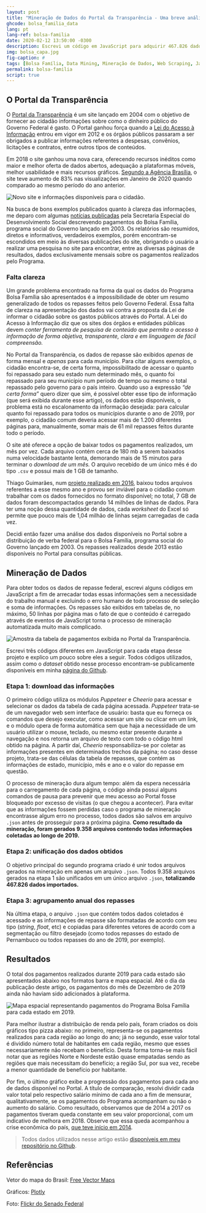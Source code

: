 ```yaml
---
layout: post
title: "Mineração de Dados do Portal da Transparência - Uma breve análise dos pagamentos do Bolsa Família ao longo dos anos"
ghcode: bolsa_familia_data
lang: pt
lang-ref: bolsa-familia
date: 2020-02-12 13:50:00 -0300
description: Escrevi um código em JavaScript para adquirir 467.826 dados referentes a 7 anos de pagamentos do Programa Bolsa Família.
img: bolsa_capa.jpg
fig-caption: #
tags: [Bolsa Família, Data Mining, Mineração de Dados, Web Scraping, JavaScript]
permalink: bolsa-familia
script: true
---
```

## O Portal da Transparência

O [Portal da Transparência](portaldatransparencia.gov.br/) é um site lançado em 2004 com o objetivo de fornecer ao cidadão informações sobre como o dinheiro público do Governo Federal é gasto. O Portal ganhou força quando a [Lei do Acesso à Informação](http://www.planalto.gov.br/ccivil_03/_ato2011-2014/2011/lei/l12527.htm) entrou em vigor em 2012 e os órgãos públicos passaram a ser obrigados a publicar informações referentes a despesas, convênios, licitações e contratos, entre outros tipos de conteúdos.

Em 2018 o site ganhou uma nova cara, oferecendo recursos inéditos como maior e melhor oferta de dados abertos, adequação a plataformas móveis, melhor usabilidade e mais recursos gráficos. [Segundo a Agência Brasília](https://www.agenciabrasilia.df.gov.br/2020/02/04/portal-da-transparencia-tem-aumento-expressivo-de-audiencia-em-janeiro/), o site teve aumento de 83% nas visualizações em Janeiro de 2020 quando comparado ao mesmo período do ano anterior.

![Novo site e informações disponíveis para o cidadão.]({{site.baseurl}}/assets/img/bolsa_site.png)

Na busca de bons exemplos publicados quanto à clareza das informações, me deparo com algumas [notícias publicadas](http://mds.gov.br/area-de-imprensa/noticias/2019/abril/bolsa-familia-repassa-r-2-6-bilhoes-a-beneficiarios-em-abril) pela Secretaria Especial do Desenvolvimento Social descrevendo pagamentos do Bolsa Família, programa social do Governo lançado em 2003. Os relatórios são resumidos, diretos e informativos, verdadeiros exemplos, porém encontram-se escondidos em meio às diversas publicações do site, obrigando o usuário a realizar uma pesquisa no site para encontrar, entre as diversas páginas de resultados, dados exclusivamente mensais sobre os pagamentos realizados pelo Programa.

### Falta clareza

Um grande problema encontrado na forma da qual os dados do Programa Bolsa Família são apresentados é a impossibilidade de obter um resumo generalizado de todos os repasses feitos pelo Governo Federal. Essa falta de clareza na apresentação dos dados vai contra a proposta da Lei de informar o cidadão sobre os gastos públicos através do Portal. A Lei do Acesso à Informação diz que os sites dos órgãos e entidades públicas devem _conter ferramenta de pesquisa de conteúdo que permita o acesso à informação de forma objetiva, transparente, clara e em linguagem de fácil compreensão._

No Portal da Transparência, os dados de repasse são exibidos _apenas_ de forma mensal e _apenas_ para cada município. Para citar alguns exemplos, o cidadão encontra-se, de certa forma, impossibilitado de acessar o quanto foi repassado para seu estado num determinado mês, o quanto foi repassado para seu município num período de tempo ou mesmo o total repassado pelo governo para o país inteiro. Quando uso a expressão _“de certa forma”_ quero dizer que sim, é possível obter esse tipo de informação (que será exibida durante esse artigo), os dados estão disponíveis, o problema está no escalonamento da informação desejada: para calcular quanto foi repassado para todos os municípios durante o ano de 2019, por exemplo, o cidadão comum deveria acessar mais de 1.200 diferentes páginas para, manualmente, somar mais de 61 mil repasses feitos durante todo o período.

O site até oferece a opção de baixar todos os pagamentos realizados, um mês por vez. Cada arquivo contém cerca de 180 mb a serem baixados numa velocidade bastante lenta, demorando mais de 15 minutos para terminar o _download _de um mês_._ O arquivo recebido de um único mês é do tipo `.csv` e possui mais de 1 GB de tamanho.

Thiago Guimarães, num [projeto realizado em 2016](https://medium.com/@thiagogsr/trabalhando-com-arquivos-do-portal-da-transpar%C3%AAncia-27d2f2500da5), baixou todos arquivos referentes a esse mesmo ano e provou ser inviável para o cidadão comum trabalhar com os dados fornecidos no formato disponível; no total, 7 GB de dados foram descompactados gerando 14 milhões de linhas de dados. Para ter uma noção dessa quantidade de dados, cada _worksheet_ do Excel só permite que pouco mais de 1,04 milhão de linhas sejam carregadas de cada vez.

Decidi então fazer uma análise dos dados disponíveis no Portal sobre a distribuição de verba federal para o Bolsa Família, programa social do Governo lançado em 2003. Os repasses realizados desde 2013 estão disponíveis no Portal para consultas públicas.

## Mineração de Dados

Para obter todos os dados de repasse federal, escrevi alguns códigos em JavaScript a fim de arrecadar todas essas informações sem a necessidade do trabalho manual e excluindo o erro humano de todo processo de seleção e soma de informações. Os repasses são exibidos em tabelas de, no máximo, 50 linhas por página mas o fato de que o conteúdo é carregado através de eventos de JavaScript torna o processo de mineração automatizada muito mais complicado.

![Amostra da tabela de pagamentos exibida no Portal da Transparência.]({{site.baseurl}}/assets/img/bolsa_tabela.png)

Escrevi três códigos diferentes em JavaScript para cada etapa desse projeto e explico um pouco sobre eles a seguir. Todos códigos utilizados, assim como o _dataset_ obtido nesse processo encontram-se publicamente disponíveis em minha [página do Github](https://github.com/hugobrancowb/bolsa_familia_data).


### Etapa 1: download das informações

O primeiro código utiliza os módulos _Puppeteer_ e _Cheerio_ para acessar e selecionar os dados da tabela de cada página acessada. _Puppeteer_ trata-se de um navegador web sem interface de usuário: basta que eu forneça os comandos que desejo executar, como acessar um site ou clicar em um link, e o módulo opera de forma automática sem que haja a necessidade de um usuário utilizar o mouse, teclado, ou mesmo estar presente durante a navegação e nos retorna um arquivo de texto com todo o código html obtido na página. A partir daí, _Cheerio_ responsabiliza-se por coletar as informações presentes em determinados trechos da página; no caso desse projeto, trata-se das células da tabela de repasses, que contém as informações de estado, município, mês e ano e o valor do repasse em questão.

O processo de mineração dura algum tempo: além da espera necessária para o carregamento de cada página, o código ainda possui alguns comandos de pausa para prevenir que meu acesso ao Portal fosse bloqueado por excesso de visitas (o que chegou a acontecer). Para evitar que as informações fossem perdidas caso o programa de mineração encontrasse algum erro no processo, todos dados são salvos em arquivo `.json` antes de prosseguir para a próxima página. **Como resultado da mineração, foram gerados 9.358 arquivos contendo todas informações coletadas ao longo de 2019.**

### Etapa 2: unificação dos dados obtidos

O objetivo principal do segundo programa criado é unir todos arquivos gerados na mineração em apenas um arquivo `.json`. Todos 9.358 arquivos gerados na etapa 1 são unificados em um único arquivo `.json`, **totalizando 467.826 dados importados.**

### Etapa 3: agrupamento anual dos repasses

Na última etapa, o arquivo `.json` que contém todos dados coletados é acessado e as informações de repasse são formatadas de acordo com seu tipo (_string_, _float_, etc) e copiadas para diferentes vetores de acordo com a segmentação ou filtro desejado (como todos repasses do estado de Pernambuco ou todos repasses do ano de 2019, por exemplo).

## Resultados

O total dos pagamentos realizados durante 2019 para cada estado são apresentados abaixo nos formatos barra e mapa espacial. Até o dia da publicação deste artigo, os pagamentos do mês de Dezembro de 2019 ainda não haviam sido adicionados à plataforma.

![Mapa espacial representando pagamentos do Programa Bolsa Família para cada estado em 2019.]({{site.baseurl}}/assets/img/bolsa_brasil-hm.png)

Para melhor ilustrar a distribuição de renda pelo país, foram criados os dois gráficos tipo pizza abaixo: no primeiro, representa-se os pagamentos realizados para cada região ao longo do ano; já no segundo, esse valor total é dividido número total de habitantes em cada região, mesmo que esses necessariamente não recebam o benefício. Desta forma torna-se mais fácil notar que as regiões Norte e Nordeste estão quase empatadas sendo as regiões que mais necessitam do benefício; a região Sul, por sua vez, recebe a menor quantidade de benefício por habitante.

Por fim, o último gráfico exibe a progressão dos pagamentos para cada ano de dados disponível no Portal. A título de comparação, resolvi dividir cada valor total pelo respectivo salário mínimo de cada ano a fim de mensurar, qualitativamente, se os pagamentos do Programa acompanham ou não o aumento do salário. Como resultado, observamos que de 2014 a 2017 os pagamentos tiveram queda constante em seu valor proporcional, com um indicativo de melhora em 2018. Observe que essa queda acompanhou a crise econômica do país, [que teve início em 2014](https://g1.globo.com/economia/noticia/crise-economica-atrasou-o-desenvolvimento-do-brasil-em-3-anos-aponta-firjan.ghtml).


>Todos dados utilizados nesse artigo estão [disponíveis em meu repositório no Github](https://github.com/hugobrancowb/bolsa_familia_data).


## Referências

Vetor do mapa do Brasil: [Free Vector Maps](https://freevectormaps.com/brazil/BR-EPS-01-0003?ref=atr)

Gráficos: [Plotly](https://plot.ly/javascript/)

Foto: [Flickr do Senado Federal](https://www.flickr.com/photos/agenciasenado/15413884445/)